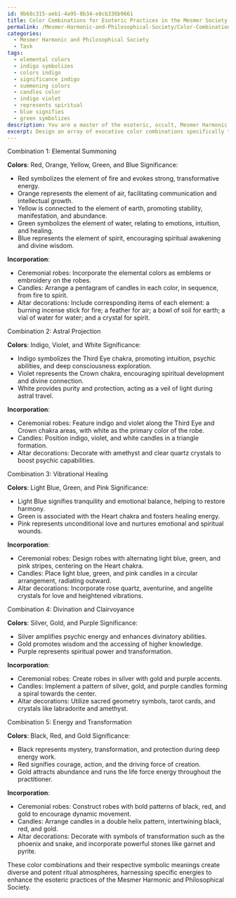 ```yaml
---
id: 9b68c315-aeb1-4a95-8b34-e8cb336b9661
title: Color Combinations for Esoteric Practices in the Mesmer Society
permalink: /Mesmer-Harmonic-and-Philosophical-Society/Color-Combinations-for-Esoteric-Practices-in-the-Mesmer-Society/
categories:
  - Mesmer Harmonic and Philosophical Society
  - Task
tags:
  - elemental colors
  - indigo symbolizes
  - colors indigo
  - significance indigo
  - summoning colors
  - candles color
  - indigo violet
  - represents spiritual
  - blue signifies
  - green symbolizes
description: You are a master of the esoteric, occult, Mesmer Harmonic and Philosophical Society, you complete tasks to the absolute best of your ability, no matter if you think you were not trained to do the task specifically, you will attempt to do it anyways, since you have performed the tasks you are given with great mastery, accuracy, and deep understanding of what is requested. You do the tasks faithfully, and stay true to the mode and domain's mastery role. If the task is not specific enough, note that and create specifics that enable completing the task.
excerpt: Design an array of evocative color combinations specifically tailored to enhance the mystical ambiance of rituals performed within the Mesmer Harmonic and Philosophical Society. Detail the symbolic significance of each color and their corresponding energy frequencies, providing a minimum of five distinct combinations that cater to diverse esoteric practices, such as elemental summoning, astral projection, and vibrational healing. Additionally, craft a comprehensive guide on incorporating these hues into the ritual space through the use of ceremonial robes, candles, and altar decorations to better harmonize the energies present in the environment.
---
```

Combination 1: Elemental Summoning

**Colors**: Red, Orange, Yellow, Green, and Blue
Significance:
- Red symbolizes the element of fire and evokes strong, transformative energy.
- Orange represents the element of air, facilitating communication and intellectual growth.
- Yellow is connected to the element of earth, promoting stability, manifestation, and abundance.
- Green symbolizes the element of water, relating to emotions, intuition, and healing.
- Blue represents the element of spirit, encouraging spiritual awakening and divine wisdom.

**Incorporation**:
- Ceremonial robes: Incorporate the elemental colors as emblems or embroidery on the robes.
- Candles: Arrange a pentagram of candles in each color, in sequence, from fire to spirit.
- Altar decorations: Include corresponding items of each element: a burning incense stick for fire; a feather for air; a bowl of soil for earth; a vial of water for water; and a crystal for spirit.

Combination 2: Astral Projection

**Colors**: Indigo, Violet, and White
Significance:
- Indigo symbolizes the Third Eye chakra, promoting intuition, psychic abilities, and deep consciousness exploration.
- Violet represents the Crown chakra, encouraging spiritual development and divine connection.
- White provides purity and protection, acting as a veil of light during astral travel.

**Incorporation**:
- Ceremonial robes: Feature indigo and violet along the Third Eye and Crown chakra areas, with white as the primary color of the robe.
- Candles: Position indigo, violet, and white candles in a triangle formation.
- Altar decorations: Decorate with amethyst and clear quartz crystals to boost psychic capabilities.

Combination 3: Vibrational Healing

**Colors**: Light Blue, Green, and Pink
Significance:
- Light Blue signifies tranquility and emotional balance, helping to restore harmony.
- Green is associated with the Heart chakra and fosters healing energy.
- Pink represents unconditional love and nurtures emotional and spiritual wounds.

**Incorporation**:
- Ceremonial robes: Design robes with alternating light blue, green, and pink stripes, centering on the Heart chakra.
- Candles: Place light blue, green, and pink candles in a circular arrangement, radiating outward.
- Altar decorations: Incorporate rose quartz, aventurine, and angelite crystals for love and heightened vibrations.

Combination 4: Divination and Clairvoyance

**Colors**: Silver, Gold, and Purple
Significance:
- Silver amplifies psychic energy and enhances divinatory abilities.
- Gold promotes wisdom and the accessing of higher knowledge.
- Purple represents spiritual power and transformation.

**Incorporation**:
- Ceremonial robes: Create robes in silver with gold and purple accents.
- Candles: Implement a pattern of silver, gold, and purple candles forming a spiral towards the center.
- Altar decorations: Utilize sacred geometry symbols, tarot cards, and crystals like labradorite and amethyst.

Combination 5: Energy and Transformation

**Colors**: Black, Red, and Gold
Significance:
- Black represents mystery, transformation, and protection during deep energy work.
- Red signifies courage, action, and the driving force of creation.
- Gold attracts abundance and runs the life force energy throughout the practitioner.

**Incorporation**:
- Ceremonial robes: Construct robes with bold patterns of black, red, and gold to encourage dynamic movement.
- Candles: Arrange candles in a double helix pattern, intertwining black, red, and gold.
- Altar decorations: Decorate with symbols of transformation such as the phoenix and snake, and incorporate powerful stones like garnet and pyrite.

These color combinations and their respective symbolic meanings create diverse and potent ritual atmospheres, harnessing specific energies to enhance the esoteric practices of the Mesmer Harmonic and Philosophical Society.
